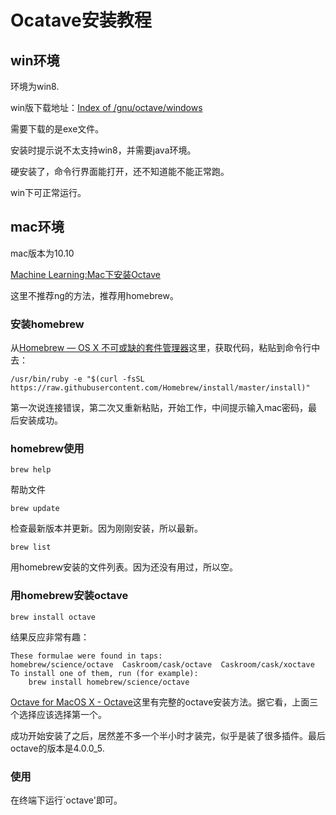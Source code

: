 # Ocatave安装教程  


## win环境  

环境为win8.

win版下载地址：[Index of /gnu/octave/windows](https://ftp.gnu.org/gnu/octave/windows/)  

需要下载的是exe文件。  

安装时提示说不太支持win8，并需要java环境。  

硬安装了，命令行界面能打开，还不知道能不能正常跑。  

win下可正常运行。  

## mac环境  

mac版本为10.10  

[Machine Learning:Mac下安装Octave](http://mooc.guokr.com/note/15825/)  

这里不推荐ng的方法，推荐用homebrew。  

### 安装homebrew  

从[Homebrew — OS X 不可或缺的套件管理器](http://brew.sh/index_zh-cn.html)这里，获取代码，粘贴到命令行中去：  

	/usr/bin/ruby -e "$(curl -fsSL https://raw.githubusercontent.com/Homebrew/install/master/install)"  

第一次说连接错误，第二次又重新粘贴，开始工作，中间提示输入mac密码，最后安装成功。  

### homebrew使用  

	brew help  
帮助文件  

	brew update  
检查最新版本并更新。因为刚刚安装，所以最新。  

	brew list  
用homebrew安装的文件列表。因为还没有用过，所以空。   

### 用homebrew安装octave  

	brew install octave  

结果反应非常有趣：   

	These formulae were found in taps:  
	homebrew/science/octave  Caskroom/cask/octave  Caskroom/cask/xoctave  
	To install one of them, run (for example):  
	    brew install homebrew/science/octave  

[Octave for MacOS X - Octave](http://wiki.octave.org/Octave_for_MacOS_X)这里有完整的octave安装方法。据它看，上面三个选择应该选择第一个。  

成功开始安装了之后，居然差不多一个半小时才装完，似乎是装了很多插件。最后octave的版本是4.0.0_5.    

### 使用  

在终端下运行`octave'即可。

